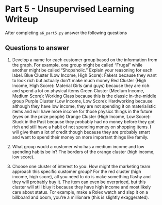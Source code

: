 # Part 5 - Unsupervised Learning Writeup

After completing `a6_part5.py` answer the following questions

## Questions to answer

1. Develop a name for each customer group based on the information from the graph. For example, one group might be called “Frugal” while another might be called “Shopaholic.” Explain your reasoning for each label.
Blue Cluster (Low Income, High Score): Fakers because they want to look rich but actually don't make much money
Red Cluster (High Income, High Score): Material Girls (and guys) because they are rich and spend a lot on physical items
Green Cluster (Medium Income, Medium Score): Working Class because this is the classic in-the-middle group
Purple Cluster (Low Income, Low Score): Hardworking because although they have low income, they are not spending it on materialistic items and will have more income for those physics things in the future (eyes on the prize people)
Orange Cluster (High Income, Low Score): Stuck in the Past because they probably had no money before they got rich and still have a habit of not spending money on shopping items. I will give them a lot of credit though because they are probably smart and want to spend their money on more important things like family.

2. What group would a customer who has a medium income and low spending habits be in?
The borders of the orange cluster (high income, low score).

3. Choose one cluster of interest to you. How might the marketing team approach this specific customer group?
For the red cluster (high income, high score), all you need to do is make something flashy and they will probably buy it. The item can even be overpriced, but this cluster will still biuy it because they have high income and most likely care about status. For example, make a Rolex watch and slap it on a billboard and boom, you're a millionare (this is slightly exaggerated).